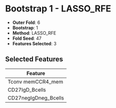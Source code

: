 # Bootstrap 1 - LASSO_RFE

- **Outer Fold**: 6
- **Bootstrap**: 1
- **Method**: LASSO_RFE
- **Fold Seed**: 47
- **Features Selected**: 3

## Selected Features

| Feature |
|---------|
| Tconv memCCR4_mem |
| CD27IgD_Bcells |
| CD27negIgDneg_Bcells |
